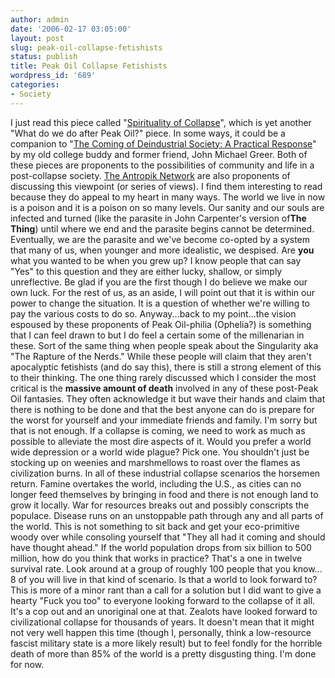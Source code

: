 ```yaml
---
author: admin
date: '2006-02-17 03:05:00'
layout: post
slug: peak-oil-collapse-fetishists
status: publish
title: Peak Oil Collapse Fetishists
wordpress_id: '689'
categories:
- Society
---
```


I just read this piece called "[Spirituality of
Collapse](http://www.karavans.com/a_spiritcollapse.html)", which is yet
another "What do we do after Peak Oil?" piece. In some ways, it could be
a companion to "[The Coming of Deindustrial Society: A Practical
Response](http://www.hubbertpeak.com/whatToDo/DeindustrialAge.htm)" by
my old college buddy and former friend, John Michael Greer. Both of
these pieces are proponents to the possibilities of community and life
in a post-collapse society. [The Antropik
Network](http://www.anthropik.com/) are also proponents of discussing
this viewpoint (or series of views). I find them interesting to read
because they do appeal to my heart in many ways. The world we live in
now is a poison and it is a poison on so many levels. Our sanity and our
souls are infected and turned (like the parasite in John Carpenter's
version of**The Thing**) until where we end and the parasite begins
cannot be determined. Eventually, we are the parasite and we've become
co-opted by a system that many of us, when younger and more idealistic,
we despised. Are **you** what you wanted to be when you grew up? I know
people that can say "Yes" to this question and they are either lucky,
shallow, or simply unreflective. Be glad if you are the first though I
do believe we make our own luck. For the rest of us, as an aside, I will
point out that it is within our power to change the situation. It is a
question of whether we're willing to pay the various costs to do so.
Anyway...back to my point...the vision espoused by these proponents of
Peak Oil-philia (Ophelia?) is something that I can feel drawn to but I
do feel a certain some of the millenarian in these. Sort of the same
thing when people speak about the Singularity aka "The Rapture of the
Nerds." While these people will claim that they aren't apocalyptic
fetishists (and do say this), there is still a strong element of this to
their thinking. The one thing rarely discussed which I consider the most
critical is the **massive amount of death** involved in any of these
post-Peak Oil fantasies. They often acknowledge it but wave their hands
and claim that there is nothing to be done and that the best anyone can
do is prepare for the worst for yourself and your immediate friends and
family. I'm sorry but that is not enough. If a collapse is coming, we
need to work as much as possible to alleviate the most dire aspects of
it. Would you prefer a world wide depression or a world wide plague?
Pick one. You shouldn't just be stocking up on weenies and marshmellows
to roast over the flames as civilization burns. In all of these
industrial collapse scenarios the horsemen return. Famine overtakes the
world, including the U.S., as cities can no longer feed themselves by
bringing in food and there is not enough land to grow it locally. War
for resources breaks out and possibly conscripts the populace. Disease
runs on an unstoppable path through any and all parts of the world. This
is not something to sit back and get your eco-primitive woody over while
consoling yourself that "They all had it coming and should have thought
ahead." If the world population drops from six billion to 500 million,
how do you think that works in practice? That's a one in twelve survival
rate. Look around at a group of roughly 100 people that you know... 8 of
you will live in that kind of scenario. Is that a world to look forward
to? This is more of a minor rant than a call for a solution but I did
want to give a hearty "Fuck you too" to everyone looking forward to the
collapse of it all. It's a cop out and an unoriginal one at that.
Zealots have looked forward to civilizational collapse for thousands of
years. It doesn't mean that it might not very well happen this time
(though I, personally, think a low-resource fascist military state is a
more likely result) but to feel fondly for the horrible death of more
than 85% of the world is a pretty disgusting thing. I'm done for now.
